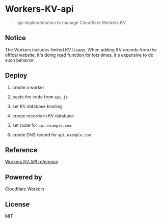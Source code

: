 # Workers-KV-api

> api implementation to manage Cloudflare Workers KV

## Notice

The Workers includes limited KV Usage. When adding KV records from the offical website, it's doing read function for lots times, it's expensive to do such behavior.

## Deploy

1. create a worker

2. paste the code from `api.js`

3. set KV database binding

4. create records in KV database

5. set route for `api.example.com`

6. create DNS record for `api.example.com`

## Reference

[Workers KV API reference](https://developers.cloudflare.com/workers/runtime-apis/kv)

## Powered by

[Cloudflare Workers](https://workers.dev/)

## License

MIT
